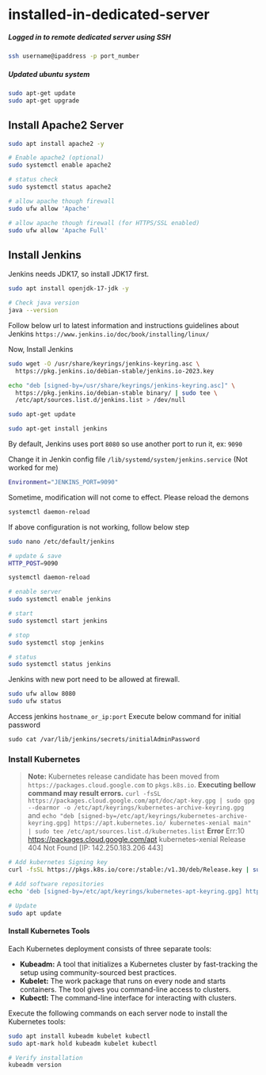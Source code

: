 # installed-in-dedicated-server

##### Logged in to remote dedicated server using SSH

```bash
ssh username@ipaddress -p port_number
```

##### Updated ubuntu system
```bash
sudo apt-get update
sudo apt-get upgrade
```

## Install Apache2 Server
```bash
sudo apt install apache2 -y

# Enable apache2 (optional)
sudo systemctl enable apache2

# status check
sudo systemctl status apache2

# allow apache though firewall
sudo ufw allow 'Apache'

# allow apache though firewall (for HTTPS/SSL enabled)
sudo ufw allow 'Apache Full'
```

## Install Jenkins

Jenkins needs JDK17, so install JDK17 first.
```bash
sudo apt install openjdk-17-jdk -y

# Check java version
java --version
```

Follow below url to latest information and instructions guidelines about Jenkins
`https://www.jenkins.io/doc/book/installing/linux/`

Now, Install Jenkins

```bash
sudo wget -O /usr/share/keyrings/jenkins-keyring.asc \
  https://pkg.jenkins.io/debian-stable/jenkins.io-2023.key

echo "deb [signed-by=/usr/share/keyrings/jenkins-keyring.asc]" \
  https://pkg.jenkins.io/debian-stable binary/ | sudo tee \
  /etc/apt/sources.list.d/jenkins.list > /dev/null

sudo apt-get update

sudo apt-get install jenkins
```
By default, Jenkins uses port `8080` so use another port to run it, ex: `9090`

Change it in Jenkin config file `/lib/systemd/system/jenkins.service` (Not worked for me)
```bash
Environment="JENKINS_PORT=9090"
```
Sometime, modification will not come to effect. Please reload the demons

```bash
systemctl daemon-reload
```

If above configuration is not working, follow below step
```bash
sudo nano /etc/default/jenkins

# update & save
HTTP_POST=9090

systemctl daemon-reload
```

```bash
# enable server
sudo systemctl enable jenkins

# start
sudo systemctl start jenkins

# stop
sudo systemctl stop jenkins

# status
sudo systemctl status jenkins
```
Jenkins with new port need to be allowed at firewall.
```bash
sudo ufw allow 8080
sudo ufw status
```

Access jenkins `hostname_or_ip:port`
Execute below command for initial password
```
sudo cat /var/lib/jenkins/secrets/initialAdminPassword 
```


### Install Kubernetes

> **Note:** Kubernetes release candidate has been moved from `https://packages.cloud.google.com` to `pkgs.k8s.io`. 
**Executing bellow command may result errors.**
`curl -fsSL https://packages.cloud.google.com/apt/doc/apt-key.gpg | sudo gpg --dearmor -o /etc/apt/keyrings/kubernetes-archive-keyring.gpg` and 
`echo "deb [signed-by=/etc/apt/keyrings/kubernetes-archive-keyring.gpg] https://apt.kubernetes.io/ kubernetes-xenial main" | sudo tee /etc/apt/sources.list.d/kubernetes.list` 
**Error** 
Err:10 https://packages.cloud.google.com/apt kubernetes-xenial Release  404  Not Found [IP: 142.250.183.206 443]

```sh
# Add kubernetes Signing key
curl -fsSL https://pkgs.k8s.io/core:/stable:/v1.30/deb/Release.key | sudo gpg --dearmor -o /etc/apt/keyrings/kubernetes-apt-keyring.gpg

# Add software repositories
echo 'deb [signed-by=/etc/apt/keyrings/kubernetes-apt-keyring.gpg] https://pkgs.k8s.io/core:/stable:/v1.30/deb/ /' | sudo tee /etc/apt/sources.list.d/kubernetes.list

# Update
sudo apt update
```

#### Install Kubernetes Tools
Each Kubernetes deployment consists of three separate tools:
- **Kubeadm:** A tool that initializes a Kubernetes cluster by fast-tracking the setup using community-sourced best practices.
- **Kubelet:** The work package that runs on every node and starts containers. The tool gives you command-line access to clusters.
- **Kubectl:** The command-line interface for interacting with clusters.

Execute the following commands on each server node to install the Kubernetes tools:

```sh
sudo apt install kubeadm kubelet kubectl
sudo apt-mark hold kubeadm kubelet kubectl

# Verify installation
kubeadm version
```


